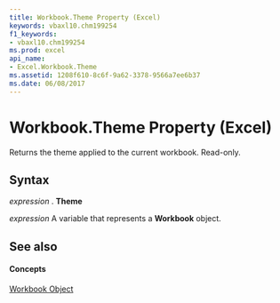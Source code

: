 ```yaml
---
title: Workbook.Theme Property (Excel)
keywords: vbaxl10.chm199254
f1_keywords:
- vbaxl10.chm199254
ms.prod: excel
api_name:
- Excel.Workbook.Theme
ms.assetid: 1208f610-8c6f-9a62-3378-9566a7ee6b37
ms.date: 06/08/2017
---
```



# Workbook.Theme Property (Excel)

Returns the theme applied to the current workbook. Read-only.


## Syntax

 _expression_ . **Theme**

 _expression_ A variable that represents a **Workbook** object.


## See also


#### Concepts


[Workbook Object](Excel.Workbook.md)

